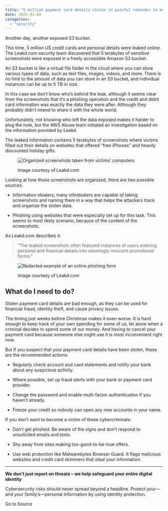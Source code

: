 ```yaml
---
title: "5 million payment card details stolen in painful reminder to monitor Christmas spending"
date: 2025-01-03
categories: 
  - "security"
---
```


Another day, another exposed S3 bucket.

This time, 5 million US credit cards and personal details were leaked online. The Leakd.com security team discovered that 5 terabytes of sensitive screenshots were exposed in a freely accessible Amazon S3 bucket.

An S3 bucket is like a virtual file folder in the cloud where you can store various types of data, such as text files, images, videos, and more. There is no limit to the amount of data you can store in an S3 bucket, and individual instances can be up to 5 TB in size.

In this case we don’t know who’s behind the leak, although it seems clear from the screenshots that it’s a phishing operation and the credit and debit card information was exactly the data they were after. Although they probably didn’t intend to share it with the whole world.

Unfortunately, not knowing who left the data exposed makes it harder to plug the hole, but the AWS Abuse team initiated an investigation based on the information provided by Leakd.

The leaked information contains 5 terabytes of screenshots where victims filled out their details on websites that offered “free iPhones” and heavily discounted holiday gifts.

<figure>

![Organized screenshots taken from victims’ computers](https://www.malwarebytes.com/wp-content/uploads/sites/2/2024/12/3333.png)

<figcaption>

Image courtesy of Leakd.com

</figcaption>

</figure>

Looking at how those screenshots are organized, there are two possible sources.

- Information stealers, many infostealers are capable of taking screenshots and naming them in a way that helps the attackers track and organize the stolen data.

- Phishing using websites that were especially set up for this task. This seems to most likely scenario, because of the content of the screenshots.

As Leakd.com describes it:

> “The leaked screenshots often featured instances of users entering personal and financial details into seemingly innocent promotional forms.”

<figure>

![Redacted example of an online phishing form](https://www.malwarebytes.com/wp-content/uploads/sites/2/2024/12/cc4.png)

<figcaption>

Image courtesy of Leakd.com

</figcaption>

</figure>

## What do I need to do?

Stolen payment card details are bad enough, as they can be used for financial fraud, identity theft, and cause privacy issues.

The timing just weeks before Christmas makes it even worse. It is hard enough to keep track of your own spending for some of us, let alone when a criminal decides to spend some of our money. And having to cancel your payment card because someone else might use it is most inconvenient right now.

But if you suspect that your payment card details have been stolen, these are the recommended actions:

- Regularly check account and card statements and notify your bank about any suspicious activity.

- Where possible, set up fraud alerts with your bank or payment card provider.

- Change the password and enable multi-factor authentication if you haven’t already.

- Freeze your credit so nobody can open any new accounts in your name.

If you don’t want to become a victim of these cybercriminals:

- Don’t get phished. Be aware of the signs and don’t respond to unsolicited emails and texts.

- Shy away from sites making too-good-to-be-true offers.

- Use web protection like Malwarebytes Browser Guard. It flags malicious websites and credit card skimmers that steal your information.

* * *

**We don’t just report on threats – we help safeguard your entire digital identity**

Cybersecurity risks should never spread beyond a headline. Protect your—and your family’s—personal information by using identity protection.

Go to Source
